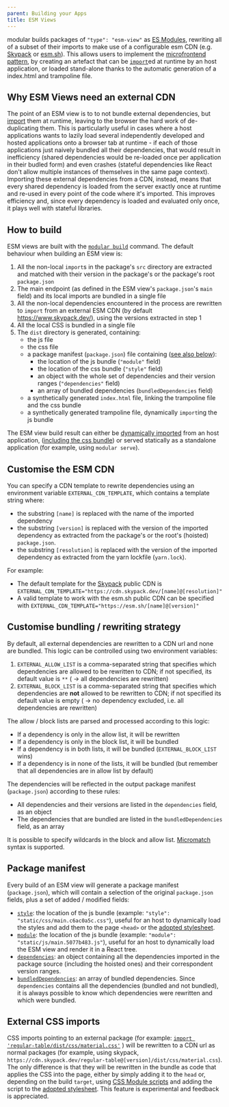 ```yaml
---
parent: Building your Apps
title: ESM Views
---
```


modular builds packages of `"type": "esm-view"` as
[ES Modules](https://developer.mozilla.org/en-US/docs/Web/JavaScript/Guide/Modules),
rewriting all of a subset of their imports to make use of a configurable esm CDN
(e.g. [Skypack](https://www.skypack.dev) or [esm.sh](https://esm.sh/)). This
allows users to implement the
[microfrontend pattern](../concepts/microfrontends.md), by creating an artefact
that can be
[`import`](https://developer.mozilla.org/en-US/docs/Web/JavaScript/Reference/Statements/import#dynamic_imports)ed
at runtime by an host application, or loaded stand-alone thanks to the automatic
generation of a index.html and trampoline file.

## Why ESM Views need an external CDN

The point of an ESM view is to to not bundle external dependencies, but
[import](https://developer.mozilla.org/en-US/docs/Web/JavaScript/Reference/Statements/import)
them at runtime, leaving to the browser the hard work of de-duplicating them.
This is particularly useful in cases where a host applications wants to lazily
load several independently developed and hosted applications onto a browser tab
at runtime - if each of those applications just naively bundled all their
dependencies, that would result in inefficiency (shared dependencies would be
re-loaded once per application in their budled form) and even crashes (stateful
dependencies like React don't allow multiple instances of themselves in the same
page context). Importing these external dependencies from a CDN, instead, means
that every shared dependency is loaded from the server exactly once at runtime
and re-used in every point of the code where it's imported. This improves
efficiency and, since every dependency is loaded and evaluated only once, it
plays well with stateful libraries.

## How to build

ESM views are built with the [`modular build`](../commands/build.md) command.
The default behaviour when building an ESM view is:

1. All the non-local `import`s in the package's `src` directory are extracted
   and matched with their version in the package's or the package's root
   `package.json`
2. The main endpoint (as defined in the ESM view's `package.json`'s `main`
   field) and its local imports are bundled in a single file
3. All the non-local dependencies encountered in the process are rewritten to
   `import` from an external ESM CDN (by default https://www.skypack.dev/),
   using the versions extracted in step 1
4. All the local CSS is bundled in a single file
5. The `dist` directory is generated, containing:
   - the js file
   - the css file
   - a package manifest (`package.json`) file containing
     ([see also below](#package-manifest)):
     - the location of the js bundle (`"module"` field)
     - the location of the css bundle (`"style"` field)
     - an object with the whole set of dependencies and their version ranges
       (`"dependencies"` field)
     - an array of bundled dependencies (`bundledDependencies` field)
   - a synthetically generated `index.html` file, linking the trampoline file
     and the css bundle
   - a synthetically generated trampoline file, dynamically `import`ing the js
     bundle

The ESM view build result can either be
[dynamically imported](https://developer.mozilla.org/en-US/docs/Web/JavaScript/Reference/Statements/import#dynamic_imports)
from an host application,
([including the css bundle](https://web.dev/css-module-scripts/)) or served
statically as a standalone application (for example, using `modular serve`).

## Customise the ESM CDN

You can specify a CDN template to rewrite dependencies using an environment
variable `EXTERNAL_CDN_TEMPLATE`, which contains a template string where:

- the substring `[name]` is replaced with the name of the imported dependency
- the substring `[version]` is replaced with the version of the imported
  dependency as extracted from the package's or the root's (hoisted)
  `package.json`.
- the substring `[resolution]` is replaced with the version of the imported
  dependency as extracted from the yarn lockfile (`yarn.lock`).

For example:

- The default template for the [Skypack](https://www.skypack.dev/) public CDN is
  `EXTERNAL_CDN_TEMPLATE="https://cdn.skypack.dev/[name]@[resolution]"`
- A valid template to work with the esm.sh public CDN can be specified with
  `EXTERNAL_CDN_TEMPLATE="https://esm.sh/[name]@[version]"`

## Customise bundling / rewriting strategy

By default, all external dependencies are rewritten to a CDN url and none are
bundled. This logic can be controlled using two environment variables:

1. `EXTERNAL_ALLOW_LIST` is a comma-separated string that specifies which
   dependencies are allowed to be rewritten to CDN; if not specified, its
   default value is `**` ( -> all dependencies are rewritten)
2. `EXTERNAL_BLOCK_LIST` is a comma-separated string that specifies which
   dependencies are **not** allowed to be rewritten to CDN; if not specified its
   default value is empty ( -> no dependency excluded, i.e. all dependencies are
   rewritten)

The allow / block lists are parsed and processed according to this logic:

- If a dependency is only in the allow list, it will be rewritten
- If a dependency is only in the block list, it will be bundled
- If a dependency is in both lists, it will be bundled (`EXTERNAL_BLOCK_LIST`
  wins)
- If a dependency is in none of the lists, it will be bundled (but remember that
  all dependencies are in allow list by default)

The dependencies will be reflected in the output package manifest
(`package.json`) according to these rules:

- All dependencies and their versions are listed in the `dependencies` field, as
  an object
- The dependencies that are bundled are listed in the `bundledDependencies`
  field, as an array

It is possible to specify wildcards in the block and allow list.
[Micromatch](https://github.com/micromatch/micromatch) syntax is supported.

## Package manifest

Every build of an ESM view will generate a package manifest (`package.json`),
which will contain a selection of the original `package.json` fields, plus a set
of added / modified fields:

- [`style`](https://jaketrent.com/post/package-json-style-attribute): the
  location of the js bundle (example:
  `"style": "static/css/main.c6ac0a5c.css"`), useful for an host to dynamically
  load the styles and add them to the page `<head>` or the
  [adopted stylesheet](https://wicg.github.io/construct-stylesheets/#using-constructed-stylesheets).
- [`module`](https://github.com/dherman/defense-of-dot-js/blob/f31319be735b21739756b87d551f6711bd7aa283/proposal.md):
  the location of the js bundle (example:
  `"module": "static/js/main.5077b483.js"`), useful for an host to dynamically
  load the ESM view and render it in a React tree.
- [`dependencies`](https://docs.npmjs.com/cli/v8/configuring-npm/package-json#dependencies):
  an object containing all the dependencies imported in the package source
  (including the hoisted ones) and their correspondent version ranges.
- [`bundledDependencies`](https://docs.npmjs.com/cli/v8/configuring-npm/package-json#bundleddependencies):
  an array of bundled dependencies. Since `dependencies` contains all the
  dependencies (bundled and not bundled), it is always possible to know which
  dependencies were rewritten and which were bundled.

## External CSS imports

CSS imports pointing to an external package (for example:
[`import 'regular-table/dist/css/material.css'`](https://www.npmjs.com/package/regular-table)
) will be rewritten to a CDN url as normal packages (for example, using skypack,
`https://cdn.skypack.dev/regular-table@[version]/dist/css/material.css`). The
only difference is that they will be rewritten in the bundle as code that
applies the CSS into the page, either by simply adding it to the `head` or,
depending on the build `target`, using
[CSS Module scripts](https://web.dev/css-module-scripts/) and adding the script
to the
[adopted stylesheet](https://wicg.github.io/construct-stylesheets/#using-constructed-stylesheets).
This feature is experimental and feedback is appreciated.
